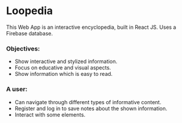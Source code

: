 # Loopedia
This Web App is an interactive encyclopedia, built in React JS. Uses a Firebase database.

### Objectives:
- Show interactive and stylized information.
- Focus on educative and visual aspects.
- Show information which is easy to read.

### A user:
- Can navigate through different types of informative content.
- Register and log in to save notes about the shown information.
- Interact with some elements.
